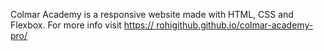 Colmar Academy is a responsive website made with HTML, CSS and Flexbox. For more info visit  [https:// rohigithub.github.io/colmar-academy-pro/ ](https://rohigithub.github.io/colmar-academy-pro/)
